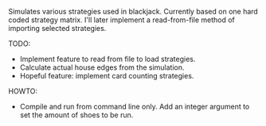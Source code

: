 Simulates various strategies used in blackjack. Currently based on one hard coded strategy matrix. I'll later implement a read-from-file method of importing selected strategies.

TODO:
- Implement feature to read from file to load strategies.
- Calculate actual house edges from the simulation.
- Hopeful feature: implement card counting strategies.

HOWTO:
- Compile and run from command line only. Add an integer argument to set the amount of shoes to be run.
